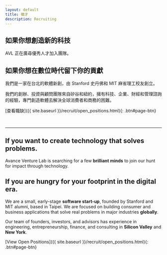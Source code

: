 ```yaml
---
layout: default
title: 徵才
description: Recruiting
---
```


## 如果你想創造新的科技

AVL 正在廣尋優秀人才加入團隊。

## 如果你想在數位時代留下你的貢獻

我們是一家在台北的軟體新創，由 Stanford 史丹佛和 MIT 麻省理工校友創立。

我們的創辦、投資與顧問團隊來自矽谷和紐約，擁有科技、企業、財經和管理諮詢的經驗，專門創造軟體去解決全球消費者和商務的困難。

[查看職缺]({{ site.baseurl }}/recruit/open_positions.html){: .btn#page-btn}

<br>

---

## If you want to create technology that solves problems.

Avance Venture Lab is searching for a few **brilliant minds** to join our hunt for impact through technology.

## If you are hungry for your footprint in the digital era.

We are a small, early-stage **software start-up**, founded by Stanford and MIT alumni, based in Taipei. We are focused on building consumer and business applications that solve real problems in major industries **globally**.

Our team of founders, investors, and advisors has experience in engineering, entrepreneurship, finance, and consulting in **Silicon Valley** and **New York**.

[View Open Positions]({{ site.baseurl }}/recruit/open_positions.html){: .btn#page-btn}